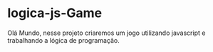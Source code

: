 # logica-js-Game
 Olá Mundo, nesse projeto criaremos um jogo utilizando javascript e trabalhando a lógica de programação.
